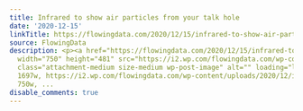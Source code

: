 ```yaml
---
title: Infrared to show air particles from your talk hole
date: '2020-12-15'
linkTitle: https://flowingdata.com/2020/12/15/infrared-to-show-air-particles-from-your-talk-hole/
source: FlowingData
description: <p><a href="https://flowingdata.com/2020/12/15/infrared-to-show-air-particles-from-your-talk-hole/"><img
  width="750" height="481" src="https://i2.wp.com/flowingdata.com/wp-content/uploads/2020/12/infrared-to-show-air-particles.png?fit=750%2C481&amp;ssl=1"
  class="attachment-medium size-medium wp-post-image" alt="" loading="lazy" srcset="https://i2.wp.com/flowingdata.com/wp-content/uploads/2020/12/infrared-to-show-air-particles.png?w=1697&amp;ssl=1
  1697w, https://i2.wp.com/flowingdata.com/wp-content/uploads/2020/12/infrared-to-show-air-particles.png?resize=750%2C481&amp;ssl=1
  750w, ...
disable_comments: true
---
```

<p><a href="https://flowingdata.com/2020/12/15/infrared-to-show-air-particles-from-your-talk-hole/"><img width="750" height="481" src="https://i2.wp.com/flowingdata.com/wp-content/uploads/2020/12/infrared-to-show-air-particles.png?fit=750%2C481&amp;ssl=1" class="attachment-medium size-medium wp-post-image" alt="" loading="lazy" srcset="https://i2.wp.com/flowingdata.com/wp-content/uploads/2020/12/infrared-to-show-air-particles.png?w=1697&amp;ssl=1 1697w, https://i2.wp.com/flowingdata.com/wp-content/uploads/2020/12/infrared-to-show-air-particles.png?resize=750%2C481&amp;ssl=1 750w, ...